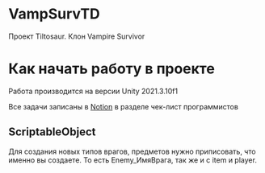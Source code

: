 # VampSurvTD
 Проект Tiltosaur. Клон Vampire Survivor
# Как начать работу в проекте
 Работа производится на версии Unity 2021.3.10f1

 Все задачи записаны в [Notion](https://www.notion.so/ec6afce65a4247cea8296e21df108e25?v=757f955c36ce47729a334b1cdf2f7970) в разделе чек-лист программистов

 ## ScriptableObject
  Для создания новых типов врагов, предметов нужно приписовать, что именно вы создаете. То есть Enemy_ИмяВрага, так же и с item и player.
